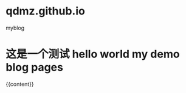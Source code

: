 qdmz.github.io
==============

myblog

这是一个测试   hello world 
my demo blog pages
======
<!doctype html>
<html>
<head>
<meta http-equiv="content-type" content="text/html;charset=uft-8"/>
<title>{{page.title}}</title>
</head>
<body>
{{content}}
</body>
</html>

